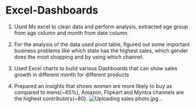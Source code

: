 # Excel-Dashboards
1. Used Ms excel to clean data and perform analysis, extracted age group from age column and month from date column.

2. For the analysis of the data used pivot table, figured out some important business problems like which state has the highest sales, which gender does the most shopping and by using which channel.

3. Used Excel charts to build various Dashboards that can show sales growth in different month for different products

4. Prepared an insights that shows women are more likely to buy as compared to mens(~65%), Amazon, Flipkart and Myntra channels are the highest contributors(~80).
   ![Uploading sales photo.jpg…]()

